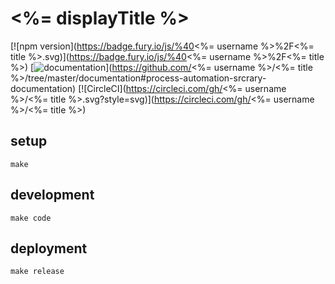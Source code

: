 # <%= displayTitle %>

[![npm version](https://badge.fury.io/js/%40<%= username %>%2F<%= title %>.svg)](https://badge.fury.io/js/%40<%= username %>%2F<%= title %>) [![documentation](https://img.shields.io/badge/documentation-blue.svg)](https://github.com/<%= username %>/<%= title %>/tree/master/documentation#process-automation-srcrary-documentation) [![CircleCI](https://circleci.com/gh/<%= username %>/<%= title %>.svg?style=svg)](https://circleci.com/gh/<%= username %>/<%= title %>)

## setup

`make`

## development

`make code`

## deployment

`make release`